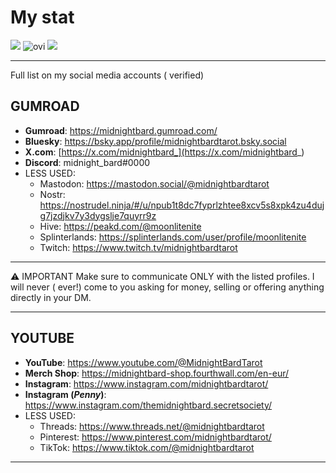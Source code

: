 # My stat
<img src="https://github-readme-stats.vercel.app/api?username=midnightbard&theme=gotham&show=reviews,discussions_started,discussions_answered,prs_merged,prs_merged_percentage&show_icons=true&custom_title=Github" />

<img src="https://github-readme-stats.vercel.app/api/top-langs/?username=midnightbard&&show_icons=true&locale=en&theme=gotham" alt="ovi" />

<img src="https://github-profile-trophy.vercel.app/?username=midnightbard&column=4&title=-Stars,-Followers,-PullRequest,-Reviews&theme=darkhub" />

---

Full list on my social media accounts ( verified) 

## GUMROAD

- **Gumroad**: https://midnightbard.gumroad.com/
- **Bluesky**: https://bsky.app/profile/midnightbardtarot.bsky.social
- **X.com**: [https://x.com/midnightbard_](https://x.com/midnightbard_) 
- **Discord**:  midnight_bard#0000
- LESS USED: 
  - Mastodon: https://mastodon.social/@midnightbardtarot
  - Nostr: https://nostrudel.ninja/#/u/npub1t8dc7fyprlzhtee8xcv5s8xpk4zu4dujg7jzdjkv7y3dygslje7quyrr9z
  - Hive: https://peakd.com/@moonlitenite
  - Splinterlands: https://splinterlands.com/user/profile/moonlitenite
  - Twitch: https://www.twitch.tv/midnightbardtarot

---
 
⚠️ IMPORTANT 
Make sure to communicate ONLY with the listed profiles. I will never ( ever!) come to you asking for money, selling or offering anything directly in your DM.
 
---

 ## YOUTUBE

- **YouTube**: https://www.youtube.com/@MidnightBardTarot
- **Merch Shop**: https://midnightbard-shop.fourthwall.com/en-eur/
- **Instagram**: https://www.instagram.com/midnightbardtarot/
- **Instagram (*Penny*)**: https://www.instagram.com/themidnightbard.secretsociety/
- LESS USED: 
  - Threads: https://www.threads.net/@midnightbardtarot 
  - Pinterest: https://www.pinterest.com/midnightbardtarot/ 
  - TikTok: https://www.tiktok.com/@midnightbardtarot 

---
